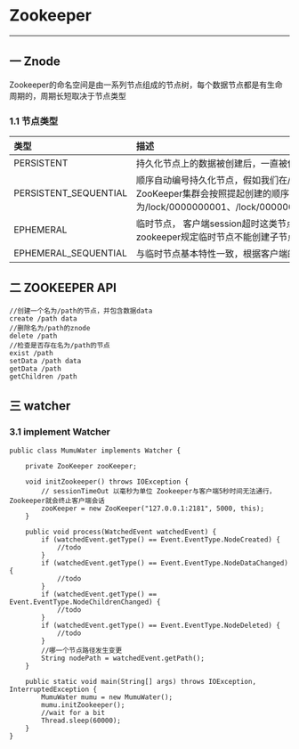 # Zookeeper
---

## 一 Znode
Zookeeper的命名空间是由一系列节点组成的节点树，每个数据节点都是有生命周期的，周期长短取决于节点类型
### 1.1 节点类型
|类型|描述|
|:-|:-|
|PERSISTENT|持久化节点上的数据被创建后，一直被保存直到主动删除节点|
|PERSISTENT_SEQUENTIAL|顺序自动编号持久化节点，假如我们在/lock/目录下创建节3个点，ZooKeeper集群会按照提起创建的顺序来创建节点，节点分别为/lock/0000000001、/lock/0000000002、/lock/0000000003|
|EPHEMERAL|临时节点， 客户端session超时这类节点就会被自动删除，zookeeper规定临时节点不能创建子节点|
|EPHEMERAL_SEQUENTIAL|与临时节点基本特性一致，根据客户端的创建顺序添加了顺序特征|
## 二 ZOOKEEPER API
    //创建一个名为/path的节点，并包含数据data
    create /path data
    //删除名为/path的znode
    delete /path
    //检查是否存在名为/path的节点
    exist /path
    setData /path data
    getData /path
    getChildren /path    
## 三 watcher
### 3.1 implement Watcher
    public class MumuWater implements Watcher {
    
        private ZooKeeper zooKeeper;
    
        void initZookeeper() throws IOException {
            // sessionTimeOut 以毫秒为单位 Zookeeper与客户端5秒时间无法通行，Zookeeper就会终止客户端会话
            zooKeeper = new ZooKeeper("127.0.0.1:2181", 5000, this);
        }
    
        public void process(WatchedEvent watchedEvent) {
            if (watchedEvent.getType() == Event.EventType.NodeCreated) {
                //todo
            }
            if (watchedEvent.getType() == Event.EventType.NodeDataChanged) {
                //todo
            }
            if (watchedEvent.getType() == Event.EventType.NodeChildrenChanged) {
                //todo
            }
            if (watchedEvent.getType() == Event.EventType.NodeDeleted) {
                //todo
            }
            //哪一个节点路径发生变更
            String nodePath = watchedEvent.getPath();
        }
    
        public static void main(String[] args) throws IOException, InterruptedException {
            MumuWater mumu = new MumuWater();
            mumu.initZookeeper();
            //wait for a bit
            Thread.sleep(60000);
        }
    }
